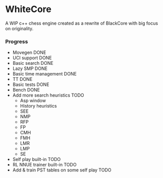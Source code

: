 # WhiteCore

A WIP c++ chess engine created as a rewrite of BlackCore with big focus on originality. 

### Progress

- Movegen DONE
- UCI support DONE
- Basic search DONE
- Lazy SMP DONE
- Basic time management DONE
- TT DONE
- Basic tests DONE
- Bench DONE
- Add more search heuristics TODO
  - Asp window
  - History heuristics
  - SEE
  - NMP
  - RFP
  - FP
  - CMH
  - FMH
  - LMR
  - LMP
  - SE
- Self play built-in TODO
- RL NNUE trainer built-in TODO
- Add & train PST tables on some self play TODO 